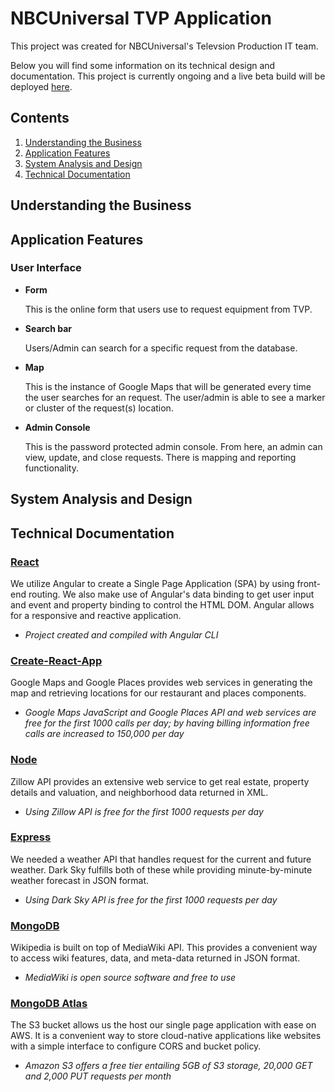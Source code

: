 # NBCUniversal TVP Application

This project was created for NBCUniversal's Televsion Production IT team.

Below you will find some information on its technical design and documentation.
This project is currently ongoing and a live beta build will be deployed
[here](https://nbcu-tvp-beta.herokuapp.com).

## Contents

1. [Understanding the Business](#understanding-the-business)
2. [Application Features](#application-features)
3. [System Analysis and Design](#system-analysis-and-design)
4. [Technical Documentation](#technical-documentation)

## Understanding the Business

## Application Features

### User Interface

* **Form**

  This is the online form that users use to request equipment from TVP.

* **Search bar**

  Users/Admin can search for a specific request from the database.

* **Map**

  This is the instance of Google Maps that will be generated every time the user
  searches for an request. The user/admin is able to see a marker or cluster of
  the request(s) location.

* **Admin Console**

  This is the password protected admin console. From here, an admin can view,
  update, and close requests. There is mapping and reporting functionality.

## System Analysis and Design

## Technical Documentation

### [React](https://angular.io)

We utilize Angular to create a Single Page Application (SPA) by using front-end
routing. We also make use of Angular's data binding to get user input and event
and property binding to control the HTML DOM. Angular allows for a responsive
and reactive application.

* _Project created and compiled with Angular CLI_

### [Create-React-App](https://console.developers.google.com/apis/library)

Google Maps and Google Places provides web services in generating the map and
retrieving locations for our restaurant and places components.

* _Google Maps JavaScript and Google Places API and web services are free for
  the first 1000 calls per day; by having billing information free calls are
  increased to 150,000 per day_

### [Node](https://www.zillow.com/howto/api/APIOverview.htm)

Zillow API provides an extensive web service to get real estate, property
details and valuation, and neighborhood data returned in XML.

* _Using Zillow API is free for the first 1000 requests per day_

### [Express](https://darksky.net/dev/)

We needed a weather API that handles request for the current and future weather.
Dark Sky fulfills both of these while providing minute-by-minute weather
forecast in JSON format.

* _Using Dark Sky API is free for the first 1000 requests per day_

### [MongoDB](https://www.mediawiki.org/wiki/API:Main_page)

Wikipedia is built on top of MediaWiki API. This provides a convenient way to
access wiki features, data, and meta-data returned in JSON format.

* _MediaWiki is open source software and free to use_

### [MongoDB Atlas](https://aws.amazon.com/s3/)

The S3 bucket allows us the host our single page application with ease on AWS.
It is a convenient way to store cloud-native applications like websites with a
simple interface to configure CORS and bucket policy.

* _Amazon S3 offers a free tier entailing 5GB of S3 storage, 20,000 GET and
  2,000 PUT requests per month_
